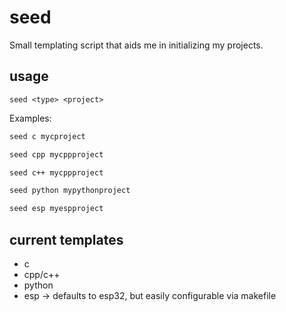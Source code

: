 # seed
Small templating script that aids me in initializing my projects.

## usage

`seed <type> <project>`


Examples:

```bash
seed c mycproject
```

```bash
seed cpp mycppproject
```

```bash
seed c++ mycppproject
```

```bash
seed python mypythonproject
```

```bash
seed esp myespproject
```

## current templates
- c
- cpp/c++
- python
- esp -> defaults to esp32, but easily configurable via makefile
